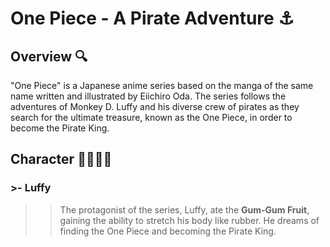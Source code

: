 # One Piece \- A Pirate Adventure ⚓

## Overview 🔍
"One Piece" is a Japanese anime series based on the manga of the same name written and illustrated by Eiichiro Oda. The series follows the adventures of Monkey D. Luffy and his diverse crew of pirates as they search for the ultimate treasure, known as the One Piece, in order to become the Pirate King.

## Character 👩‍👨‍👦‍👦
### >- Luffy
>> The protagonist of the series, Luffy, ate the **Gum-Gum Fruit**, gaining the ability to stretch his body like rubber. He dreams of finding the One Piece and becoming the Pirate King.
